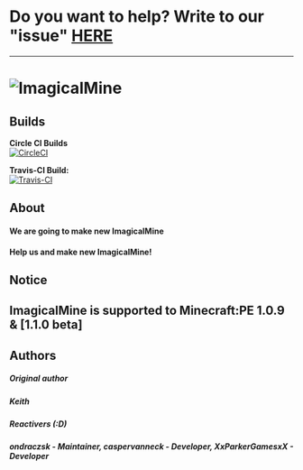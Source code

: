 # Do you want to help? Write to our "issue" [HERE](https://github.com/ImagicalMineReactive/ImagicalMine/issues/3)
-------------
# ![ImagicalMine](http://i.imgur.com/6Hlm8mn.gif)
## Builds
__Circle CI Builds__<br>
[![CircleCI](https://circleci.com/gh/circleci/mongofinil.svg?&style=shield&circle-token=6c7d65b8217d2d9ec065bcf04fd2437fdab577ba/)](https://circleci.com/gh/ImagicalMineReactive/ImagicalMine)


__Travis-CI Build:__<br>
[![Travis-CI](https://travis-ci.org/ImagicalMineReactive/ImagicalMine.svg?branch=master)](https://travis-ci.org/ImagicalMineReactive/ImagicalMine)

## About
#### We are going to make new ImagicalMine
#### Help us and make new ImagicalMine! 

## Notice

**ImagicalMine is supported to Minecraft:PE 1.0.9 & [1.1.0 beta]**
-------------
## Authors
##### **Original author**
#####  *Keith*
##### **Reactivers (:D)**
#####  *ondraczsk - <i>Maintainer</i>,  caspervanneck - <i>Developer</i>, XxParkerGamesxX - Developer* 

